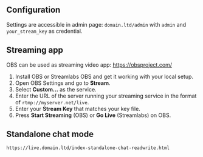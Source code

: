 ## Configuration

Settings are accessible in admin page: `domain.ltd/admin` with `admin` and `your_stream_key` as credential.

## Streaming app

OBS can be used as streaming video app: https://obsproject.com/

1. Install OBS or Streamlabs OBS and get it working with your local setup.
1. Open OBS Settings and go to **Stream**.
1. Select **Custom…** as the service.
1. Enter the URL of the server running your streaming service in the format of `rtmp://myserver.net/live`.
1. Enter your **Stream Key** that matches your key file.
1. Press **Start Streaming** (OBS) or **Go Live** (Streamlabs) on OBS.

## Standalone chat mode

`https://live.domain.ltd/index-standalone-chat-readwrite.html`